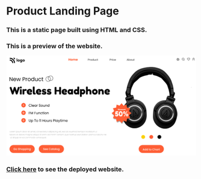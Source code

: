 # Product Landing Page

### This is a static page built using HTML and CSS.

### This is a preview of the website.

![Product Landing Page](./thumbnail.png)

### [Click here](https://product-landing-page-melonlobo.vercel.app) to see the deployed website.

